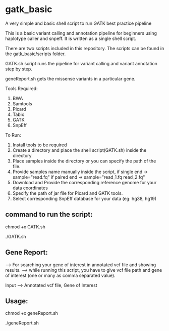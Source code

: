 # gatk_basic
A very simple and basic shell script to run GATK best practice pipeline

This is a basic variant calling and annotation pipeline for beginners using haplotype caller and snpeff. 
It is written as a single shell script. 

There are two scripts included in this repository. The scripts can be found in the gatk_basic/scripts folder.

GATK.sh script runs the pipeline for variant calling and variant annotation step by step.

geneReport.sh gets the missense variants in a particular gene. 

Tools Required:
  1. BWA 
  2. Samtools  
  3. Picard
  4. Tabix
  5. GATK
  6. SnpEff

To Run:
  1. Install tools to be required
  2. Create a directory and place the shell script(GATK.sh) inside the directory
  3. Place samples inside the directory or you can specify the path of the file.
  4. Provide samples name manually inside the script,
      if single end -> sample="read.fq"
      if paired end -> sample="read_1.fq read_2.fq"
  5. Download and Provide the corresponding reference genome for your data coordinates
  6. Specify the path of jar file for Picard and GATK tools.
  7. Select corresponding SnpEff database for your data (eg: hg38, hg19)

  command to run the script:
  -------------------------

  chmod +x GATK.sh

  ./GATK.sh

  Gene Report:
  -----------
  --> For searching your gene of interest in annotated vcf file and showing results.
  --> while running this script, you have to give vcf file path and gene of interest (one or many as comma separated value).
  
  Input --> Annotated vcf file, Gene of Interest

  Usage:
  -----
  chmod +x geneReport.sh

  ./geneReport.sh
